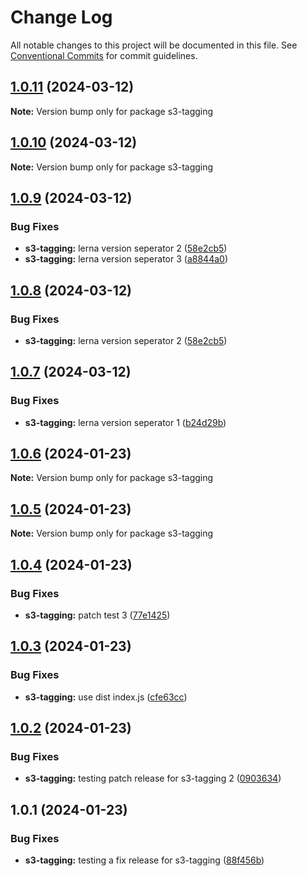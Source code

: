 # Change Log

All notable changes to this project will be documented in this file.
See [Conventional Commits](https://conventionalcommits.org) for commit guidelines.

## [1.0.11](https://github.com/twentyfourg/brian-lerna-test/compare/s3-tagging@1.0.9...s3-tagging@1.0.11) (2024-03-12)

**Note:** Version bump only for package s3-tagging





## [1.0.10](https://github.com/twentyfourg/brian-lerna-test/compare/s3-tagging@1.0.9...s3-tagging@1.0.10) (2024-03-12)

**Note:** Version bump only for package s3-tagging





## [1.0.9](https://github.com/twentyfourg/brian-lerna-test/compare/s3-tagging@1.0.7...s3-tagging@1.0.9) (2024-03-12)


### Bug Fixes

* **s3-tagging:** lerna version seperator 2 ([58e2cb5](https://github.com/twentyfourg/brian-lerna-test/commit/58e2cb5f99ad5590b31088e9a5292ad9eed40379))
* **s3-tagging:** lerna version seperator 3 ([a8844a0](https://github.com/twentyfourg/brian-lerna-test/commit/a8844a0149a8706cef25d63a05dc4ca2909f3fbe))





## [1.0.8](https://github.com/twentyfourg/brian-lerna-test/compare/s3-tagging@1.0.7...s3-tagging@1.0.8) (2024-03-12)


### Bug Fixes

* **s3-tagging:** lerna version seperator 2 ([58e2cb5](https://github.com/twentyfourg/brian-lerna-test/commit/58e2cb5f99ad5590b31088e9a5292ad9eed40379))





## [1.0.7](https://github.com/twentyfourg/brian-lerna-test/compare/s3-tagging@1.0.6...s3-tagging@1.0.7) (2024-03-12)


### Bug Fixes

* **s3-tagging:** lerna version seperator 1 ([b24d29b](https://github.com/twentyfourg/brian-lerna-test/commit/b24d29bd2c5d853a0be2e659949fc0f9d445cdb0))





## [1.0.6](https://github.com/twentyfourg/brian-lerna-test/compare/s3-tagging@1.0.5...s3-tagging@1.0.6) (2024-01-23)

**Note:** Version bump only for package s3-tagging





## [1.0.5](https://github.com/twentyfourg/brian-lerna-test/compare/s3-tagging@1.0.4...s3-tagging@1.0.5) (2024-01-23)

**Note:** Version bump only for package s3-tagging





## [1.0.4](https://github.com/twentyfourg/brian-lerna-test/compare/s3-tagging@1.0.3...s3-tagging@1.0.4) (2024-01-23)


### Bug Fixes

* **s3-tagging:** patch test 3 ([77e1425](https://github.com/twentyfourg/brian-lerna-test/commit/77e1425d642a684404dded2165af19e32fac4d44))





## [1.0.3](https://github.com/twentyfourg/brian-lerna-test/compare/s3-tagging@1.0.2...s3-tagging@1.0.3) (2024-01-23)


### Bug Fixes

* **s3-tagging:** use dist index.js ([cfe63cc](https://github.com/twentyfourg/brian-lerna-test/commit/cfe63ccec45b39a2e3e13c94eb2e41c0212a17c4))





## [1.0.2](https://github.com/twentyfourg/brian-lerna-test/compare/s3-tagging@1.0.1...s3-tagging@1.0.2) (2024-01-23)


### Bug Fixes

* **s3-tagging:** testing patch release for s3-tagging 2 ([0903634](https://github.com/twentyfourg/brian-lerna-test/commit/09036342b6968e7fb8fc769f9c9967643c8d9be8))





## 1.0.1 (2024-01-23)


### Bug Fixes

* **s3-tagging:** testing a fix release for s3-tagging ([88f456b](https://github.com/twentyfourg/brian-lerna-test/commit/88f456b4d6f002cdc834dfb19e2f5df0ecf6a56f))
